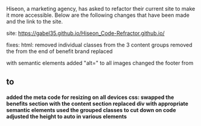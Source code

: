 Hiseon, a marketing agency, has asked to refactor their current site to make it more accessible. 
Below are the following changes that have been made and the link to the site.

site:
https://gabel35.github.io/Hiseon_Code-Refractor.github.io/

fixes:
  html:
	removed individual classes from the 3 content groups
	removed the </img> from the end of benefit brand
	replaced <div> with semantic elements
	added "alt=" to all images
	changed the footer from <h2> to <h4>
	added the meta code for resizing on all devices
  css:
	swapped the benefits section with the content section
	replaced div with appropriate semantic elements
	used the grouped classes to cut down on code
	adjusted the height to auto in various elements
	

